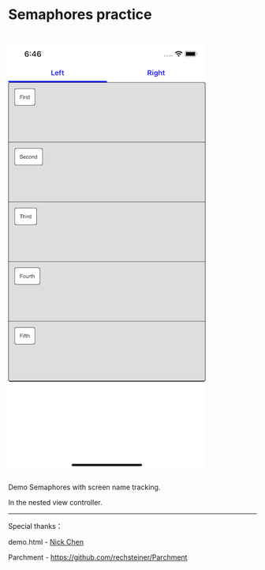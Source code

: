# Semaphores practice

# ![screenshot](screenshot.png)

Demo Semaphores with screen name tracking.



In the nested view controller.

--------



Special thanks：

demo.html - [Nick Chen](https://github.com/Nick0603)

Parchment - https://github.com/rechsteiner/Parchment